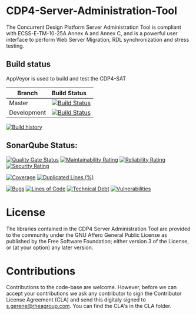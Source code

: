 # CDP4-Server-Administration-Tool

The Concurrent Design Platform Server Administration Tool is compliant with ECSS-E-TM-10-25A Annex A and Annex C, and is a powerful user interface to perform Web Server Migration, RDL synchronization and stress testing.

## Build status

AppVeyor is used to build and test the CDP4-SAT


Branch | Build Status
------- | :------------
Master |  [![Build Status](https://ci.appveyor.com/api/projects/status/vrivbuoe4lcve4j9/branch/master?svg=true)](https://ci.appveyor.com/project/rheagroup/cdp4-server-administration-tool/branch/master)
Development |  [![Build Status](https://ci.appveyor.com/api/projects/status/vrivbuoe4lcve4j9/branch/development?svg=true)](https://ci.appveyor.com/project/rheagroup/cdp4-server-administration-tool/branch/development)

[![Build history](https://buildstats.info/appveyor/chart/rheagroup/cdp4-server-administration-tool)](https://ci.appveyor.com/project/rheagroup/cdp4-server-administration-tool/history)

## SonarQube Status:

[![Quality Gate Status](https://sonarcloud.io/api/project_badges/measure?project=RHEAGROUP_CDP4-SAT&metric=alert_status)](https://sonarcloud.io/dashboard?id=RHEAGROUP_CDP4-SAT)
[![Maintainability Rating](https://sonarcloud.io/api/project_badges/measure?project=RHEAGROUP_CDP4-SAT&metric=sqale_rating)](https://sonarcloud.io/dashboard?id=RHEAGROUP_CDP4-SAT)
[![Reliability Rating](https://sonarcloud.io/api/project_badges/measure?project=RHEAGROUP_CDP4-SAT&metric=reliability_rating)](https://sonarcloud.io/dashboard?id=RHEAGROUP_CDP4-SAT)
[![Security Rating](https://sonarcloud.io/api/project_badges/measure?project=RHEAGROUP_CDP4-SAT&metric=security_rating)](https://sonarcloud.io/dashboard?id=RHEAGROUP_CDP4-SAT)

[![Coverage](https://sonarcloud.io/api/project_badges/measure?project=RHEAGROUP_CDP4-SAT&metric=coverage)](https://sonarcloud.io/dashboard?id=RHEAGROUP_CDP4-SAT)
[![Duplicated Lines (%)](https://sonarcloud.io/api/project_badges/measure?project=RHEAGROUP_CDP4-SAT&metric=duplicated_lines_density)](https://sonarcloud.io/dashboard?id=RHEAGROUP_CDP4-SAT)

[![Bugs](https://sonarcloud.io/api/project_badges/measure?project=RHEAGROUP_CDP4-SAT&metric=bugs)](https://sonarcloud.io/dashboard?id=RHEAGROUP_CDP4-SAT)
[![Lines of Code](https://sonarcloud.io/api/project_badges/measure?project=RHEAGROUP_CDP4-SAT&metric=ncloc)](https://sonarcloud.io/dashboard?id=RHEAGROUP_CDP4-SAT)
[![Technical Debt](https://sonarcloud.io/api/project_badges/measure?project=RHEAGROUP_CDP4-SAT&metric=sqale_index)](https://sonarcloud.io/dashboard?id=RHEAGROUP_CDP4-SAT)
[![Vulnerabilities](https://sonarcloud.io/api/project_badges/measure?project=RHEAGROUP_CDP4-SAT&metric=vulnerabilities)](https://sonarcloud.io/dashboard?id=RHEAGROUP_CDP4-SAT)

# License

The libraries contained in the CDP4 Server Administration Tool are provided to the community under the GNU Affero General Public License as published by the Free Software Foundation; either version 3 of the License, or (at your option) any later version.

# Contributions

Contributions to the code-base are welcome. However, before we can accept your contributions we ask any contributor to sign the Contributor License Agreement (CLA) and send this digitaly signed to s.gerene@rheagroup.com. You can find the CLA's in the CLA folder.
